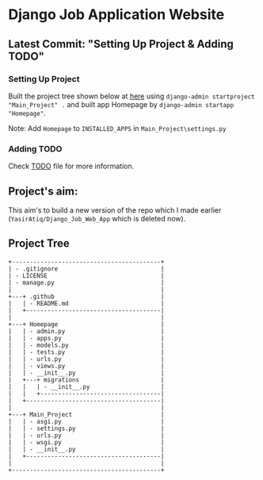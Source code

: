 # Django Job Application Website

## Latest Commit: "Setting Up Project & Adding TODO"
### Setting Up Project
Built the project tree shown below at [here](#project-tree) using `django-admin startproject "Main_Project" .` and built app Homepage by `django-admin startapp "Homepage"`.

Note: Add `Homepage` to `INSTALLED_APPS` in `Main_Project\settings.py`

### Adding TODO
Check [TODO](../TODO) file for more information.

## Project's aim:
This aim's to build a new version of the repo which I made earlier (`YasirAtiq/Django_Job_Web_App` which is deleted now).

## Project Tree
```tree
+------------------------------------------+
| - .gitignore                             |
| - LICENSE                                |
| - manage.py                              |
|                                          |
+---+ .github                              |
|   | - README.md                          |
|   +--------------------------------------|
|                                          |
+---+ Homepage                             |
|   | - admin.py                           |
|   | - apps.py                            |
|   | - models.py                          |
|   | - tests.py                           |
|   | - urls.py                            |
|   | - views.py                           |
|   | - __init__.py                        |
|   +---+ migrations                       |
|   |   | - __init__.py                    |
|   |   +----------------------------------|
|   +--------------------------------------|
|                                          |
+---+ Main_Project                         |
|   | - asgi.py                            |
|   | - settings.py                        |
|   | - urls.py                            |
|   | - wsgi.py                            |
|   | - __init__.py                        |
|   +--------------------------------------|
|                                          |
+------------------------------------------+
```
